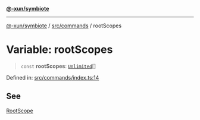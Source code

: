 [**@-xun/symbiote**](../../../README.md)

***

[@-xun/symbiote](../../../README.md) / [src/commands](../README.md) / rootScopes

# Variable: rootScopes

> `const` **rootScopes**: [`Unlimited`](../../configure/enumerations/UnlimitedGlobalScope.md#unlimited)[]

Defined in: [src/commands/index.ts:14](https://github.com/Xunnamius/symbiote/blob/03c423f753693df61565a1f49d80cc0f6cc503f1/src/commands/index.ts#L14)

## See

[RootScope](../../configure/enumerations/UnlimitedGlobalScope.md)
